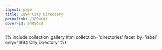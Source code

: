 ```yaml
---
layout: page
title: 1894 City Directory
permalink: /1894cd/
cover-id: 04056cd
---
```


{% include collection_gallery.html collection='directories' facet_by='label' only='1894 City Directory' %}
